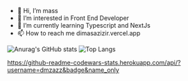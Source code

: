 - 👋 Hi, I’m mass
- 👀 I’m interested in Front End Developer
- 🌱 I’m currently learning Typescript and NextJs
- 📫 How to reach me dimasazizir.vercel.app

![Anurag's GitHub stats](https://github-readme-stats.vercel.app/api?username=dmzazz&show_icons=true&theme=dark)
![Top Langs](https://github-readme-stats.vercel.app/api/top-langs/?username=dmzazz&layout=compact&theme=dark)

https://github-readme-codewars-stats.herokuapp.com/api/?username=dmzazz&badge&name_only
<!---
dmzazz/dmzazz is a ✨ special ✨ repository because its `README.md` (this file) appears on your GitHub profile.
You can click the Preview link to take a look at your changes.
--->
